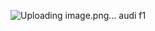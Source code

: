 ![Uploading image.png…](https://www.google.com/imgres?q=image%20f1&imgurl=https%3A%2F%2Fmedias.lequipe.fr%2Fimg-photo-jpg%2Fle-projet-audi-en-f1-continue-d-avancer-audi%2F1500000002245665%2F125%3A1%2C1205%3A721-1200-800-75%2Fc1864.jpg&imgrefurl=https%3A%2F%2Fwww.lequipe.fr%2FFormule-1%2FActualites%2FAudi-fait-un-pas-de-plus-vers-son-arrivee-en-f1-en-annoncant-son-sponsor-titre%2F1581811&docid=UQRpvFgUvwHerM&tbnid=dpqTmmWBAdiAWM&vet=12ahUKEwia54yVvr6PAxV1caQEHe9bBXQQM3oECGoQAA..i&w=1200&h=800&hcb=2&ved=2ahUKEwia54yVvr6PAxV1caQEHe9bBXQQM3oECGoQAA![image](https://github.com/user-attachments/assets/da3b8e5f-699d-4f6d-9e28-7e7c1579b5e0)
)
audi f1
